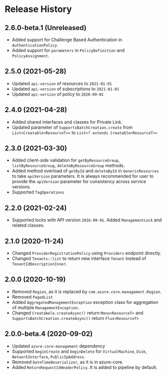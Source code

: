 # Release History

## 2.6.0-beta.1 (Unreleased)

- Added support for Challenge Based Authentication in `AuthenticationPolicy`.
- Added support for `parameters` in `PolicyDefinition` and `PolicyAssignment`.

## 2.5.0 (2021-05-28)
- Updated `api-version` of resources to `2021-01-01`
- Updated `api-version` of subscriptions to `2021-01-01`
- Updated `api-version` of policy to `2020-09-01`

## 2.4.0 (2021-04-28)

- Added shared interfaces and classes for Private Link.
- Updated parameter of `SupportsBatchCreation.create` from `List<Creatable<ResourceT>>` to `List<? extends Creatable<ResourceT>>`

## 2.3.0 (2021-03-30)

- Added client-side validation for `getByResourceGroup`, `listByResourceGroup`, `deleteByResourceGroup` methods.
- Added method overload of `getById` and `deleteById` in `GenericResources` to take `apiVersion` parameters. It is always recommended for user to provide the `apiVersion` parameter for consistency across service versions.
- Supported `TagOperations`

## 2.2.0 (2021-02-24)

- Supported locks with API version `2016-09-01`. Added `ManagementLock` and related classes.

## 2.1.0 (2020-11-24)

- Changed `ProviderRegistrationPolicy` using `Providers` endpoint directly.
- Changed `Tenants::list` to return new interface `Tenant` instead of `TenantIdDescriptionInner`.

## 2.0.0 (2020-10-19)

- Removed `Region`, as it is replaced by `com.azure.core.management.Region`.
- Removed `PagedList`
- Added `AggregatedManagementException` exception class for aggregation of multiple `ManagementException`.
- Changed `Creatabele.createAsync()` return `Mono<ResourceT>` and `SupportsBatchCreation.createAsync()` return `Flux<ResourceT>`

## 2.0.0-beta.4 (2020-09-02)

- Updated `azure-core-management` dependency
- Supported `beginCreate` and `beginDelete` for `VirtualMachine`, `Disk`, `NetworkInterface`, `PublicIpAddress`.
- Removed `DateTimeDeserializer`, as it is in azure-core.
- Added `ReturnRequestIdHeaderPolicy`. It is added to pipeline by default.
